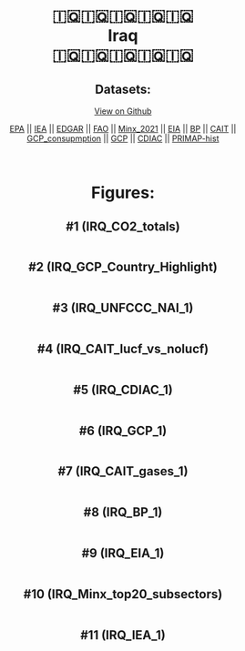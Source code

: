 
<center>
<h1 align="center">
🇮🇶🇮🇶🇮🇶🇮🇶🇮🇶
<br>
Iraq
<br>
🇮🇶🇮🇶🇮🇶🇮🇶🇮🇶
</h1>
<h2>Datasets:</h2>
<p><a href="https://github.com/dquintani/GreenhouseData/tree/master/country_data/IRQ_Iraq/data">View on Github</a>
<br></p><p><a href="data/IRQ_EPA.csv">EPA</a> || <a href="data/IRQ_IEA.csv">IEA</a> || <a href="data/IRQ_EDGAR.csv">EDGAR</a> || <a href="data/IRQ_FAO.csv">FAO</a> || <a href="data/IRQ_Minx_2021.csv">Minx_2021</a> || <a href="data/IRQ_EIA.csv">EIA</a> || <a href="data/IRQ_BP.csv">BP</a> || <a href="data/IRQ_CAIT.csv">CAIT</a> || <a href="data/IRQ_GCP_consupmption.csv">GCP_consupmption</a> || <a href="data/IRQ_GCP.csv">GCP</a> || <a href="data/IRQ_CDIAC.csv">CDIAC</a> || <a href="data/IRQ_PRIMAP-hist.csv">PRIMAP-hist</a></p><p><br></p>
<h1>Figures:</h1><h2>#1 (IRQ_CO2_totals)</h2>
<p><img alt="" src="figures/IRQ_CO2_totals.png" /></p><h2>#2 (IRQ_GCP_Country_Highlight)</h2>
<p><img alt="" src="figures/IRQ_GCP_Country_Highlight.png" /></p><h2>#3 (IRQ_UNFCCC_NAI_1)</h2>
<p><img alt="" src="figures/IRQ_UNFCCC_NAI_1.png" /></p><h2>#4 (IRQ_CAIT_lucf_vs_nolucf)</h2>
<p><img alt="" src="figures/IRQ_CAIT_lucf_vs_nolucf.png" /></p><h2>#5 (IRQ_CDIAC_1)</h2>
<p><img alt="" src="figures/IRQ_CDIAC_1.png" /></p><h2>#6 (IRQ_GCP_1)</h2>
<p><img alt="" src="figures/IRQ_GCP_1.png" /></p><h2>#7 (IRQ_CAIT_gases_1)</h2>
<p><img alt="" src="figures/IRQ_CAIT_gases_1.png" /></p><h2>#8 (IRQ_BP_1)</h2>
<p><img alt="" src="figures/IRQ_BP_1.png" /></p><h2>#9 (IRQ_EIA_1)</h2>
<p><img alt="" src="figures/IRQ_EIA_1.png" /></p><h2>#10 (IRQ_Minx_top20_subsectors)</h2>
<p><img alt="" src="figures/IRQ_Minx_top20_subsectors.png" /></p><h2>#11 (IRQ_IEA_1)</h2>
<p><img alt="" src="figures/IRQ_IEA_1.png" /></p>
